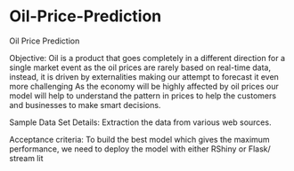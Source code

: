 # Oil-Price-Prediction
Oil Price Prediction

Objective:
Oil is a product that goes completely in a different direction for a single market event as
the oil prices are rarely based on real-time data, instead, it is driven by externalities
making our attempt to forecast it even more challenging
As the economy will be highly affected by oil prices our model will help to understand
the pattern in prices to help the customers and businesses to make smart decisions.

Sample Data Set Details:
Extraction the data from various web sources.

Acceptance criteria:
To build the best model which gives the maximum performance, we need to
deploy the model with either RShiny or Flask/ stream lit
